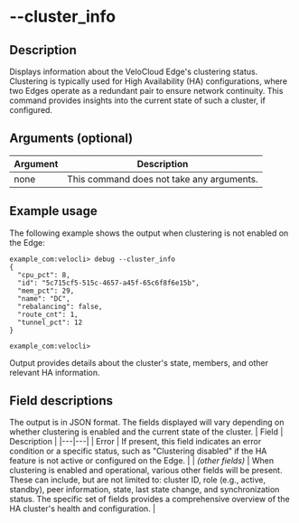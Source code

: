 #	--cluster_info

##	Description
Displays information about the VeloCloud Edge's clustering status. Clustering is typically used for High Availability (HA) configurations, where two Edges operate as a redundant pair to ensure network continuity. This command provides insights into the current state of such a cluster, if configured.

##  Arguments (optional)
| Argument | Description |
|---|---|
| none | This command does not take any arguments. |

##  Example usage
The following example shows the output when clustering is not enabled on the Edge:
```
example_com:velocli> debug --cluster_info
{
  "cpu_pct": 8,
  "id": "5c715cf5-515c-4657-a45f-65c6f8f6e15b",
  "mem_pct": 29,
  "name": "DC",
  "rebalancing": false,
  "route_cnt": 1,
  "tunnel_pct": 12
}

example_com:velocli>
```
Output provides details about the cluster's state, members, and other relevant HA information.

##  Field descriptions
The output is in JSON format. The fields displayed will vary depending on whether clustering is enabled and the current state of the cluster.
| Field | Description |
|---|---|
| Error | If present, this field indicates an error condition or a specific status, such as "Clustering disabled" if the HA feature is not active or configured on the Edge. |
| *(other fields)* | When clustering is enabled and operational, various other fields will be present. These can include, but are not limited to: cluster ID, role (e.g., active, standby), peer information, state, last state change, and synchronization status. The specific set of fields provides a comprehensive overview of the HA cluster's health and configuration. |
